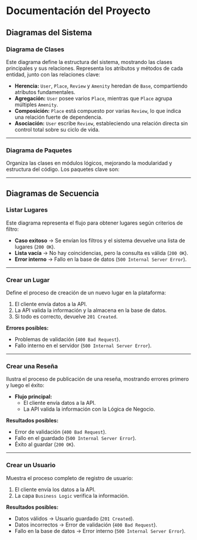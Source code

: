 # Documentación del Proyecto

## Diagramas del Sistema

### Diagrama de Clases
Este diagrama define la estructura del sistema, mostrando las clases principales y sus relaciones. Representa los atributos y métodos de cada entidad, junto con las relaciones clave:

- **Herencia:** `User`, `Place`, `Review` y `Amenity` heredan de `Base`, compartiendo atributos fundamentales.
- **Agregación:** `User` posee varios `Place`, mientras que `Place` agrupa múltiples `Amenity`.
- **Composición:** `Place` está compuesto por varias `Review`, lo que indica una relación fuerte de dependencia.
- **Asociación:** `User` escribe `Review`, estableciendo una relación directa sin control total sobre su ciclo de vida.

---

### Diagrama de Paquetes
Organiza las clases en módulos lógicos, mejorando la modularidad y estructura del código. Los paquetes clave son:

---

## Diagramas de Secuencia

### Listar Lugares
Este diagrama representa el flujo para obtener lugares según criterios de filtro:

- **Caso exitoso** → Se envían los filtros y el sistema devuelve una lista de lugares (`200 OK`).
- **Lista vacía** → No hay coincidencias, pero la consulta es válida (`200 OK`).
- **Error interno** → Fallo en la base de datos (`500 Internal Server Error`).

---

### Crear un Lugar
Define el proceso de creación de un nuevo lugar en la plataforma:

1. El cliente envía datos a la API.
2. La API valida la información y la almacena en la base de datos.
3. Si todo es correcto, devuelve `201 Created`.

**Errores posibles:**
- Problemas de validación (`400 Bad Request`).
- Fallo interno en el servidor (`500 Internal Server Error`).

---

### Crear una Reseña
Ilustra el proceso de publicación de una reseña, mostrando errores primero y luego el éxito:

- **Flujo principal:**
  - El cliente envía datos a la API.
  - La API valida la información con la Lógica de Negocio.

**Resultados posibles:**
- Error de validación (`400 Bad Request`).
- Fallo en el guardado (`500 Internal Server Error`).
- Éxito al guardar (`200 OK`).

---

### Crear un Usuario
Muestra el proceso completo de registro de usuario:

1. El cliente envía los datos a la API.
2. La capa `Business Logic` verifica la información.

**Resultados posibles:**
- Datos válidos → Usuario guardado (`201 Created`).
- Datos incorrectos → Error de validación (`400 Bad Request`).
- Fallo en la base de datos → Error interno (`500 Internal Server Error`).
